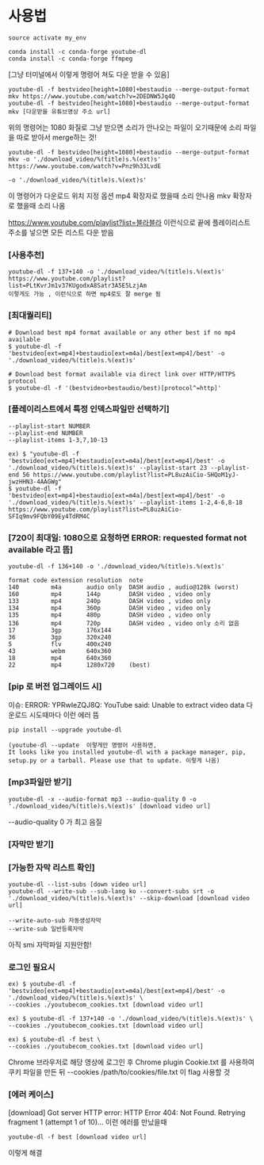 # 사용법

```
source activate my_env

conda install -c conda-forge youtube-dl
conda install -c conda-forge ffmpeg
```
[그냥 터미널에서 이렇게 명령어 쳐도 다운 받을 수 있음]
```
youtube-dl -f bestvideo[height=1080]+bestaudio --merge-output-format mkv https://www.youtube.com/watch?v=2DEDNW5Jq4Q
youtube-dl -f bestvideo[height=1080]+bestaudio --merge-output-format mkv [다운받을 유튜브영상 주소 url]
```

위의 명령어는 1080 화질로 그냥 받으면 소리가 안나오는 파일이 오기때문에
소리 파일을 따로 받아서 merge하는 것!
```
youtube-dl -f bestvideo[height=1080]+bestaudio --merge-output-format mkv -o './download_video/%(title)s.%(ext)s' https://www.youtube.com/watch?v=Pnz9h33LvdE
```
```
-o './download_video/%(title)s.%(ext)s'
```
이 명령어가 다운로드 위치 지정 옵션
mp4 확장자로 했을때 소리 안나옴
mkv 확장자로 했을때 소리 나옴

https://www.youtube.com/playlist?list=블라블라
이런식으로 끝에 플레이리스트 주소를 넣으면 모든 리스트 다운 받음

### [사용추천]
```
youtube-dl -f 137+140 -o './download_video/%(title)s.%(ext)s' https://www.youtube.com/playlist?list=PLtKvrJm1v37KUgodxA8Satr3A5E5LzjAm
이렇게도 가능 , 이런식으로 하면 mp4로도 잘 merge 됨
```
### [최대퀄리티]
```
# Download best mp4 format available or any other best if no mp4 available
$ youtube-dl -f 'bestvideo[ext=mp4]+bestaudio[ext=m4a]/best[ext=mp4]/best' -o './download_video/%(title)s.%(ext)s'

# Download best format available via direct link over HTTP/HTTPS protocol
$ youtube-dl -f '(bestvideo+bestaudio/best)[protocol^=http]'
```

### [플레이리스트에서 특정 인덱스파일만 선택하기]
```
--playlist-start NUMBER
--playlist-end NUMBER
--playlist-items 1-3,7,10-13

ex) $ "youtube-dl -f 'bestvideo[ext=mp4]+bestaudio[ext=m4a]/best[ext=mp4]/best' -o './download_video/%(title)s.%(ext)s' --playlist-start 23 --playlist-end 56 https://www.youtube.com/playlist?list=PL8uzAiCio-SHQoM1yJ-jwzHHN3-4AAGWg"
$ youtube-dl -f 'bestvideo[ext=mp4]+bestaudio[ext=m4a]/best[ext=mp4]/best' -o './download_video/%(title)s.%(ext)s' --playlist-items 1-2,4-6,8-18 https://www.youtube.com/playlist?list=PL8uzAiCio-SFIq9mv9FQbY09Ey4TdRM4C
```

### [720이 최대일: 1080으로 요청하면 ERROR: requested format not available 라고 뜸]
```
youtube-dl -f 136+140 -o './download_video/%(title)s.%(ext)s'

format code extension resolution  note
140         m4a       audio only  DASH audio , audio@128k (worst)
160         mp4       144p        DASH video , video only
133         mp4       240p        DASH video , video only
134         mp4       360p        DASH video , video only
135         mp4       480p        DASH video , video only
136         mp4       720p        DASH video , video only 소리 없음
17          3gp       176x144
36          3gp       320x240
5           flv       400x240
43          webm      640x360
18          mp4       640x360
22          mp4       1280x720    (best)
```

### [pip 로 버전 업그레이드 시]

이슈: ERROR: YPRwIeZQJ8Q: YouTube said: Unable to extract video data
    다운로드 시도때마다 이런 에러 뜸
```
pip install --upgrade youtube-dl

(youtube-dl --update  이렇게만 명령어 사용하면,
It looks like you installed youtube-dl with a package manager, pip, setup.py or a tarball. Please use that to update. 이렇게 나옴)
```

### [mp3파일만 받기]
```
youtube-dl -x --audio-format mp3 --audio-quality 0 -o './download_video/%(title)s.%(ext)s' [download video url]
```
--audio-quality 0 가 최고 음질

### [자막만 받기]
### [가능한 자막 리스트 확인]
```
youtube-dl --list-subs [down video url]
youtube-dl --write-sub --sub-lang ko --convert-subs srt -o './download_video/%(title)s.%(ext)s' --skip-download [download video url]

--write-auto-sub 자동생성자막
--write-sub 일반등록자막
```
아직 smi 자막파일 지원안함!

### 로그인 필요시
```
ex) $ youtube-dl -f 'bestvideo[ext=mp4]+bestaudio[ext=m4a]/best[ext=mp4]/best' -o './download_video/%(title)s.%(ext)s' \
--cookies ./youtubecom_cookies.txt [download video url]

ex) $ youtube-dl -f 137+140 -o './download_video/%(title)s.%(ext)s' \
--cookies ./youtubecom_cookies.txt [download video url]

ex) $ youtube-dl -f best \
--cookies ./youtubecom_cookies.txt [download video url]
```
Chrome 브라우저로 해당 영상에 로그인 후 Chrome plugin Cookie.txt 를 사용하여 쿠키 파일을 만든 뒤
--cookies /path/to/cookies/file.txt 이 flag 사용할 것

### [에러 케이스]
[download] Got server HTTP error: HTTP Error 404: Not Found. Retrying fragment 1 (attempt 1 of 10)...
이런 에러를 만났을때
```
youtube-dl -f best [download video url]
```
이렇게 해결
